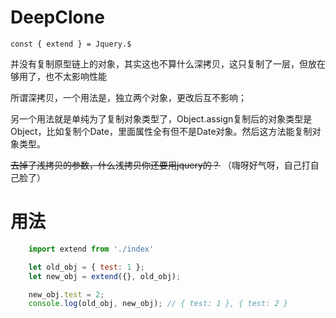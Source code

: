 # DeepClone
    const { extend } = Jquery.$

并没有复制原型链上的对象，其实这也不算什么深拷贝，这只复制了一层，但放在够用了，也不太影响性能

所谓深拷贝，一个用法是，独立两个对象，更改后互不影响；
    
另一个用法就是单纯为了复制对象类型了，Object.assign复制后的对象类型是Object，比如复制个Date，里面属性全有但不是Date对象。然后这方法能复制对象类型。

~~去掉了浅拷贝的参数，什么浅拷贝你还要用jquery的？~~  （嗨呀好气呀，自己打自己脸了）
    
# 用法
``` javascript
    import extend from './index'

    let old_obj = { test: 1 };
    let new_obj = extend({}, old_obj);

    new_obj.test = 2;
    console.log(old_obj, new_obj); // { test: 1 }, { test: 2 }
```